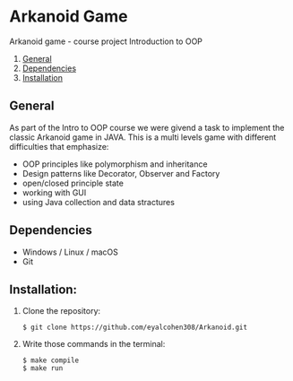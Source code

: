 # Arkanoid Game
 Arkanoid game - course project Introduction to OOP
1. [General](#General)  
2. [Dependencies](#dependencies)  
3. [Installation](#installation)


## General
As part of the Intro to OOP course we were givend a task to implement the classic Arkanoid game in JAVA. This is a multi levels game with different difficulties that emphasize:
* OOP principles like  polymorphism and inheritance
* Design patterns like Decorator, Observer and Factory
* open/closed principle state
* working with GUI
* using Java collection and data stractures


## Dependencies
* Windows / Linux / macOS
* Git

## Installation:
1. Clone the repository:  
    ```
    $ git clone https://github.com/eyalcohen308/Arkanoid.git
    ```
2. Write those commands in the terminal:
    ```
    $ make compile
    $ make run
    ```
